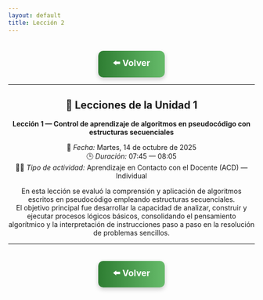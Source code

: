 ```yaml
---
layout: default
title: Lección 2
---
```


<div align="center">

<!-- Botón de regreso al índice -->
<a href="../Unidad1" style="
    background: linear-gradient(90deg, #2E7D32, #66BB6A);
    color: white;
    padding: 12px 30px;
    text-decoration: none;
    font-size: 18px;
    font-weight: bold;
    border-radius: 10px;
    box-shadow: 0 4px 10px rgba(0,0,0,0.2);
    display: inline-block;
    margin-top: 20px;
">
⬅️ Volver
</a>

---

## 📘 Lecciones de la Unidad 1

**Lección 1 — Control de aprendizaje de algoritmos en pseudocódigo con estructuras secuenciales**

📅 *Fecha:* Martes, 14 de octubre de 2025  
🕒 *Duración:* 07:45 — 08:05  
👨‍🏫 *Tipo de actividad:* Aprendizaje en Contacto con el Docente (ACD) — Individual  

En esta lección se evaluó la comprensión y aplicación de algoritmos escritos en pseudocódigo empleando estructuras secuenciales.  
El objetivo principal fue desarrollar la capacidad de analizar, construir y ejecutar procesos lógicos básicos, consolidando el pensamiento algorítmico y la interpretación de instrucciones paso a paso en la resolución de problemas sencillos.

---

<div align="center">

<!-- Botón de regreso al índice -->
<a href="../Unidad1" style="
    background: linear-gradient(90deg, #2E7D32, #66BB6A);
    color: white;
    padding: 12px 30px;
    text-decoration: none;
    font-size: 18px;
    font-weight: bold;
    border-radius: 10px;
    box-shadow: 0 4px 10px rgba(0,0,0,0.2);
    display: inline-block;
    margin-top: 20px;
">
⬅️ Volver
</a>

</div>
